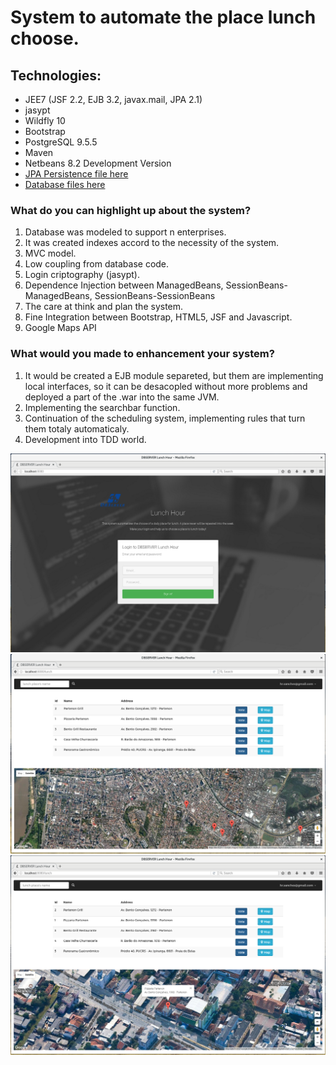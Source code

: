 # System to automate the place lunch choose.
## Technologies:   
* JEE7 (JSF 2.2, EJB 3.2, javax.mail, JPA 2.1)    
* jasypt   
* Wildfly 10   
* Bootstrap   
* PostgreSQL 9.5.5    
* Maven   
* Netbeans 8.2 Development Version  
* [JPA Persistence file here](https://github.com/heronsanches/dstest/blob/master/Lunch/src/main/resources/META-INF/persistence.xml)  
* [Database files here](https://github.com/heronsanches/dstest/tree/master/database)  

### What do you can highlight up about the system? 
1. Database was modeled to support n enterprises.
2. It was created indexes accord to the necessity of the system.
3. MVC model.
4. Low coupling from database code.
4. Login criptography (jasypt).
5. Dependence Injection between ManagedBeans, SessionBeans-ManagedBeans, SessionBeans-SessionBeans
6. The care at think and plan the system.
7. Fine Integration between Bootstrap, HTML5, JSF and Javascript. 
6. Google Maps API

### What would you made to enhancement your system?

1. It would be created a EJB module separeted, but them are implementing local interfaces, so it can be desacopled without more problems and deployed a part of the .war into the same JVM.
2. Implementing the searchbar function.
2. Continuation of the scheduling system, implementing rules that turn them totaly automaticaly.
2. Development into TDD world. 

![Login](https://github.com/heronsanches/dstest/blob/master/screens/login.png "Login")
![Lunch](https://github.com/heronsanches/dstest/blob/master/screens/lunch.png "Login")
![Lunch](https://github.com/heronsanches/dstest/blob/master/screens/map.png "Login")
